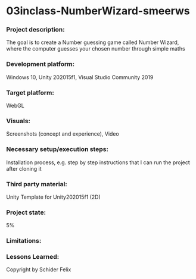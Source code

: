 # 03inclass-NumberWizard-smeerws

### Project description: 
The goal is to create a Number guessing game called Number Wizard, where the computer guesses your chosen number through simple maths

### Development platform: 
Windows 10, Unity 202015f1, Visual Studio Community 2019

### Target platform: 
WebGL

### Visuals: 
Screenshots (concept and experience), Video

### Necessary setup/execution steps: 
Installation process, e.g. step by step instructions that I can run the project after cloning it

### Third party material: 
Unity Template for Unity202015f1 (2D)

### Project state: 
5% 

### Limitations: 

### Lessons Learned: 

Copyright by Schider Felix
